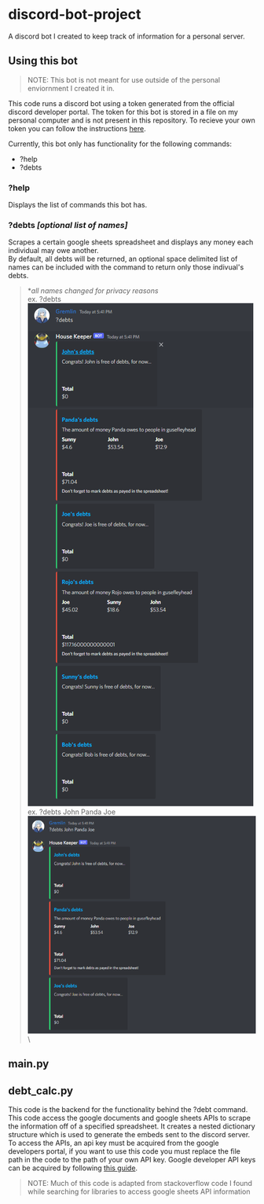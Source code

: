 # discord-bot-project
A discord bot I created to keep track of information for a personal server. 

## Using this bot
>NOTE: This bot is not meant for use outside of the personal enviornment I created it in.

This code runs a discord bot using a token generated from the official discord developer portal. The token for this bot is stored in a file on my personal computer and is not present in this repository.
To recieve your own token you can follow the instructions [here](https://www.freecodecamp.org/news/create-a-discord-bot-with-python/).

Currently, this bot only has functionality for the following commands:
- ?help
- ?debts

### ?help
Displays the list of commands this bot has.

### ?debts *[optional list of names]*
Scrapes a certain google sheets spreadsheet and displays any money each individual may owe another.\
By default, all debts will be returned, an optional space delimited list of names can be included with the command to return only those indivual's debts.
> \**all names changed for privacy reasons*\
> ex. ?debts\
> ![Example of ?debts default functionality](/assets/debts_default_functionality.png)\
> ex. ?debts John Panda Joe\
> ![Example of ?debts with a list of names](/assets/debts_extended_functionality.png)\

## main.py

## debt_calc.py
This code is the backend for the functionality behind the ?debt command. This code access the google documents and google sheets APIs to scrape the information off of a specified spreadsheet. It creates a nested dictionary structure which is used to generate the embeds sent to the discord server. To access the APIs, an api key must be acquired from the google developers portal, if you want to use this code you must replace the file path in the code to the path of your own API key. Google developer API keys can be acquired by following [this guide](https://cloud.google.com/docs/authentication/api-keys#:~:text=on%20the%20project.-,Creating%20an%20API%20key,displays%20your%20newly%20created%20key.).

> NOTE: Much of this code is adapted from stackoverflow code I found while searching for libraries to access google sheets API information
